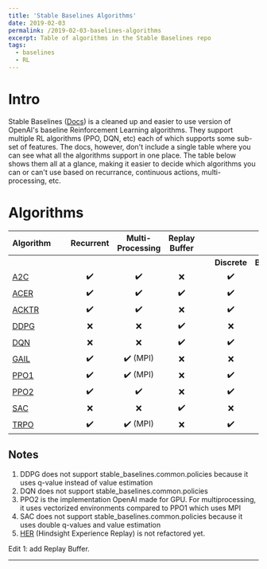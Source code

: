 ```yaml
---
title: 'Stable Baselines Algorithms'
date: 2019-02-03
permalink: /2019-02-03-baselines-algorithms
excerpt: Table of algorithms in the Stable Baselines repo
tags:
  - baselines
  - RL
---
```


# Intro

Stable Baselines (<a href="https://stable-baselines.readthedocs.io/en/master/index.html">Docs</a>) is a cleaned up and easier to use version of OpenAI's baseline Reinforcement Learning algorithms. They support multiple RL algorithms (PPO, DQN, etc) each of which supports some sub-set of features. The docs, however, don't include a single table where you can see what all the algorithms support in one place. The table below shows them all at a glance, making it easier to decide which algorithms you can or can't use based on recurrance, continuous actions, multi-processing, etc.

# Algorithms

<style>
td.centered {
    text-align: center;
}
td.extra_space {
    padding-left: 2em;
}
th.centered {
    text-align: center;
}
th.fixed {
    width: 5em;
}
th.extra_space {
    padding-left: 2em;
}
</style>


<table>
    <tr><th>Algorithm</th>
        <th class="centered extra_space">Recurrent</th><th>Multi-Processing</th><th>Replay Buffer</th>
            <th colspan="4" class="centered">Action Spaces</th><th colspan="4" class="centered">Observation Spaces</th></tr>
    <tr><th></th><th></th><th></th><th></th>
            <th class="fixed extra_space">Discrete</th><th class="fixed">Box</th><th class="fixed">MultiDiscrete</th><th class="fixed">MultiBinary</th>
            <th class="fixed extra_space">Discrete</th><th class="fixed">Box</th><th class="fixed">MultiDiscrete</th><th class="fixed">MultiBinary</th>
    </tr>
    <tr><td><a href="https://stable-baselines.readthedocs.io/en/master/modules/a2c.html">A2C</a></td>
        <td class="centered extra_space">✔️</td><td class="centered">✔️</td><td class="centered">❌</td>
        <td class="centered extra_space">✔️</td><td class="centered">✔️</td><td class="centered">✔️</td><td class="centered">✔️</td>
        <td class="centered extra_space">✔️</td><td class="centered">✔️</td><td class="centered">✔️</td><td class="centered">✔️</td>
    </tr>
    <tr><td><a href="https://stable-baselines.readthedocs.io/en/master/modules/acer.html">ACER</a></td>
        <td class="centered extra_space">✔️</td><td class="centered">✔️</td><td class="centered">✔️</td>
        <td class="centered extra_space">✔️</td><td class="centered">❌</td><td class="centered">❌</td><td class="centered">❌</td>
        <td class="centered extra_space">✔️</td><td class="centered">✔️</td><td class="centered">✔️</td><td class="centered">✔️</td>
    </tr>
    <tr><td><a href="https://stable-baselines.readthedocs.io/en/master/modules/acktr.html">ACKTR</a></td>
        <td class="centered extra_space">✔️</td><td class="centered">✔️</td><td class="centered">❌</td>
        <td class="centered extra_space">✔️</td><td class="centered">❌</td><td class="centered">❌</td><td class="centered">❌</td>
        <td class="centered extra_space">✔️</td><td class="centered">✔️</td><td class="centered">✔️</td><td class="centered">✔️</td>
    </tr>
    <tr><td><a href="https://stable-baselines.readthedocs.io/en/master/modules/ddpg.html">DDPG</a></td>
        <td class="centered extra_space">❌</td><td class="centered">❌</td><td class="centered">✔️</td>
        <td class="centered extra_space">❌</td><td class="centered">✔️</td><td class="centered">❌</td><td class="centered">❌</td>
        <td class="centered extra_space">✔️</td><td class="centered">✔️</td><td class="centered">✔️</td><td class="centered">✔️</td>
    </tr>
    <tr><td><a href="https://stable-baselines.readthedocs.io/en/master/modules/dqn.html">DQN</a></td>
        <td class="centered extra_space">❌</td><td class="centered">❌</td><td class="centered">✔️</td>
        <td class="centered extra_space">✔️</td><td class="centered">❌</td><td class="centered">❌</td><td class="centered">❌</td>
        <td class="centered extra_space">✔️</td><td class="centered">✔️</td><td class="centered">✔️</td><td class="centered">✔️</td>
    </tr>
    <tr><td><a href="https://stable-baselines.readthedocs.io/en/master/modules/gail.html">GAIL</a></td>
        <td class="centered extra_space">✔️</td><td class="centered">✔️ (MPI)</td><td class="centered">❌</td>
        <td class="centered extra_space">❌</td><td class="centered">✔️</td><td class="centered">❌</td><td class="centered">❌</td>
        <td class="centered extra_space">✔️</td><td class="centered">✔️</td><td class="centered">✔️</td><td class="centered">✔️</td>
    </tr>
    <tr><td><a href="https://stable-baselines.readthedocs.io/en/master/modules/ppo1.html">PPO1</a></td>
        <td class="centered extra_space">✔️</td><td class="centered">✔️ (MPI)</td><td class="centered">❌</td>
        <td class="centered extra_space">✔️</td><td class="centered">✔️</td><td class="centered">✔️</td><td class="centered">✔️</td>
        <td class="centered extra_space">✔️</td><td class="centered">✔️</td><td class="centered">✔️</td><td class="centered">✔️</td>
    </tr>
    <tr><td><a href="https://stable-baselines.readthedocs.io/en/master/modules/ppo2.html">PPO2</a></td>
        <td class="centered extra_space">✔️</td><td class="centered">✔️</td><td class="centered">❌</td>
        <td class="centered extra_space">✔️</td><td class="centered">✔️</td><td class="centered">✔️</td><td class="centered">✔️</td>
        <td class="centered extra_space">✔️</td><td class="centered">✔️</td><td class="centered">✔️</td><td class="centered">✔️</td>
    </tr>
    <tr><td><a href="https://stable-baselines.readthedocs.io/en/master/modules/sac.html">SAC</a></td>
        <td class="centered extra_space">❌</td><td class="centered">❌</td><td class="centered">✔️</td>
        <td class="centered extra_space">❌</td><td class="centered">✔️</td><td class="centered">❌</td><td class="centered">❌</td>
        <td class="centered extra_space">✔️</td><td class="centered">✔️</td><td class="centered">✔️</td><td class="centered">✔️</td>
    </tr>
    <tr><td><a href="https://stable-baselines.readthedocs.io/en/master/modules/trpo.html">TRPO</a></td>
        <td class="centered extra_space">✔️</td><td class="centered">✔️ (MPI)</td><td class="centered">❌</td>
        <td class="centered extra_space">✔️</td><td class="centered">✔️</td><td class="centered">✔️</td><td class="centered">✔️</td>
        <td class="centered extra_space">✔️</td><td class="centered">✔️</td><td class="centered">✔️</td><td class="centered">✔️</td>
    </tr>
</table>
<div>
<h2>Notes</h2>
<ol>
<li>DDPG does not support stable_baselines.common.policies because it uses q-value instead of value estimation</li>
<li>DQN does not support stable_baselines.common.policies</li>
<li>PPO2 is the implementation OpenAI made for GPU. For multiprocessing, it uses vectorized environments compared to PPO1 which uses MPI</li>
<li>SAC does not support stable_baselines.common.policies because it uses double q-values and value estimation</li>
<li><a href="https://stable-baselines.readthedocs.io/en/master/modules/her.html">HER</a> (Hindsight Experience Replay) is not refactored yet.</li>
</ol>

Edit 1: add Replay Buffer.

---

